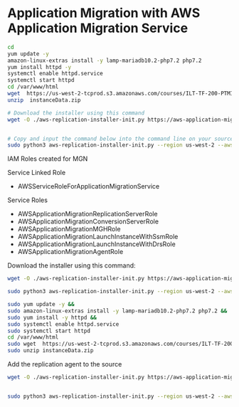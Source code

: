 # Application Migration with AWS Application Migration Service

```bash
cd
yum update -y
amazon-linux-extras install -y lamp-mariadb10.2-php7.2 php7.2
yum install httpd -y
systemctl enable httpd.service
systemctl start httpd
cd /var/www/html
wget  https://us-west-2-tcprod.s3.amazonaws.com/courses/ILT-TF-200-PTMIGS/v3.1.1.prod-75afe467/lab-2/scripts/instanceData.zip
unzip  instanceData.zip
```


```bash
# Download the installer using this command
wget -O ./aws-replication-installer-init.py https://aws-application-migration-service-us-west-2.s3.us-west-2.amazonaws.com/latest/linux/aws-replication-installer-init.py


# Copy and input the command below into the command line on your source server
sudo python3 aws-replication-installer-init.py --region us-west-2 --aws-access-key-id AKIAQPOBXYWKM63N2IRZ --aws-secret-access-key Y3Y8nLtScuQyBENVGuzo6UJEzWHT1eYsOHGQFRva --no-prompt
```

IAM Roles created for MGN

Service Linked Role

- AWSServiceRoleForApplicationMigrationService

Service Roles

- AWSApplicationMigrationReplicationServerRole
- AWSApplicationMigrationConversionServerRole
- AWSApplicationMigrationMGHRole
- AWSApplicationMigrationLaunchInstanceWithSsmRole
- AWSApplicationMigrationLaunchInstanceWithDrsRole
- AWSApplicationMigrationAgentRole

Download the installer using this command:

```bash
wget -O ./aws-replication-installer-init.py https://aws-application-migration-service-us-west-2.s3.us-west-2.amazonaws.com/latest/linux/aws-replication-installer-init.py
```

```bash
sudo python3 aws-replication-installer-init.py --region us-west-2 --aws-access-key-id AKIAYXJCMHMWWFWD6WF4 --aws-secret-access-key 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 --no-prompt
```


```bash
sudo yum update -y &&
sudo amazon-linux-extras install -y lamp-mariadb10.2-php7.2 php7.2 &&
sudo yum install -y httpd &&
sudo systemctl enable httpd.service
sudo systemctl start httpd
cd /var/www/html
sudo wget  https://us-west-2-tcprod.s3.amazonaws.com/courses/ILT-TF-200-PTMIGS/v3.1.1.prod-75afe467/lab-2/scripts/instanceData.zip
sudo unzip instanceData.zip
```

Add the replication agent to the source

```bash
wget -O ./aws-replication-installer-init.py https://aws-application-migration-service-us-west-2.s3.us-west-2.amazonaws.com/latest/linux/aws-replication-installer-init.py


sudo python3 aws-replication-installer-init.py --region us-west-2 --aws-access-key-id AKIA3MV4GF3SSDUJJLNR --aws-secret-access-key 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 --no-prompt
```
